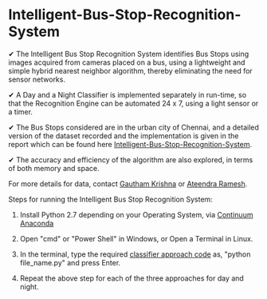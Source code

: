 # Intelligent-Bus-Stop-Recognition-System

✔ The Intelligent Bus Stop Recognition System identifies Bus Stops using images acquired from cameras placed on a bus,
using a lightweight and simple hybrid nearest neighbor algorithm, thereby eliminating the need for sensor networks.

✔ A Day and a Night Classifier is implemented separately in run-time, so that the Recognition Engine can be automated 
24 x 7, using a light sensor or a timer.

✔ The Bus Stops considered are in the urban city of Chennai, and a detailed version of the dataset recorded and the implementation is given in the report which can be found here [Intelligent-Bus-Stop-Recognition-System](https://github.com/gauthkris/Intelligent-Bus-Stop-Recognition-System/blob/master/Bus%20Stop%20Recognition%20System%20Report.pdf).

✔ The accuracy and efficiency of the algorithm are also explored, in terms of both memory and space.

For more details for data, contact [Gautham Krishna](https://www.linkedin.com/in/ggauthamkrishna) or [Ateendra Ramesh](https://www.linkedin.com/in/ateendra-ramesh-065b26142/).

  Steps for running the Intelligent Bus Stop Recognition System:

1. Install Python 2.7 depending on your Operating System, via [Continuum Anaconda](https://www.continuum.io/downloads)

2. Open "cmd" or "Power Shell" in Windows, or Open a Terminal in Linux.

3. In the terminal, type the required [classifier approach code](https://github.com/gauthkris/Intelligent-Bus-Stop-Recognition-System/tree/master/code) as, "python file_name.py" and press Enter.

4. Repeat the above step for each of the three approaches for day and night.
